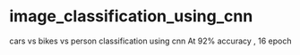 # image_classification_using_cnn
cars vs bikes vs person classification using cnn
At 92% accuracy , 16 epoch
